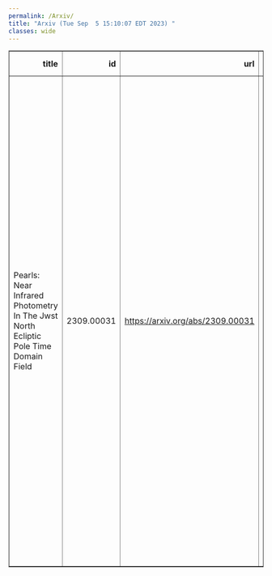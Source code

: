```yaml
---
permalink: /Arxiv/
title: "Arxiv (Tue Sep  5 15:10:07 EDT 2023) "
classes: wide
---
```

<table border="1" class="dataframe">
  <thead>
    <tr style="text-align: right;">
      <th>title</th>
      <th>id</th>
      <th>url</th>
      <th>authors</th>
      <th>Local Authors</th>
    </tr>
  </thead>
  <tbody>
    <tr>
      <td>Pearls: Near Infrared Photometry In The Jwst North Ecliptic Pole Time   Domain Field</td>
      <td>2309.00031</td>
      <td><a href="https://arxiv.org/abs/2309.00031" target="_blank">https://arxiv.org/abs/2309.00031</a></td>
      <td>Christopher N. A. Willmer. Chun Ly, Satoshi Kikuta, S. A. Kattner, Rolf A. Jansen, Seth H. Cohen, Rogier A. Windhorst, Ian Smail, Scott Tompkins, John F. Beacom, Cheng Cheng, Christopher J. Conselice, Brenda L. Frye, Anton M. Koekemoer, Ninish Hathi, Minhee Hyun, Myungshin Im, S. P. Willner, X. Zhao, Walter A. Brisken, F. Civano, William Cotton, Guether Hasinger, W. Peter Maksym, Marcia J. Rieke, Norman A. Grogin</td>
      <td>John Beacom, John F. Beacom</td>
    </tr>
  </tbody>
</table>